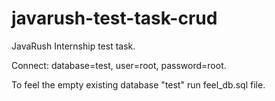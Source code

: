 # javarush-test-task-crud
JavaRush Internship test task.

Connect: database=test, user=root, password=root.

To feel the empty existing database "test" run feel_db.sql file.

